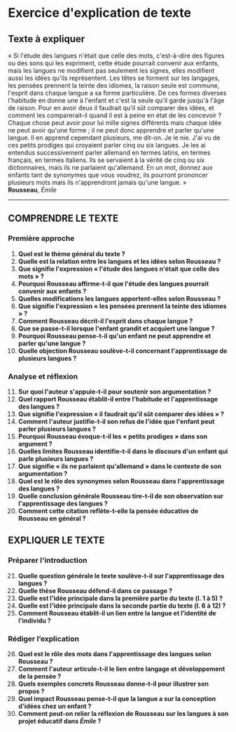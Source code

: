 # Exercice d'explication de texte

## Texte à expliquer

« Si l'étude des langues n'était que celle des mots, c'est-à-dire des figures ou des sons qui les expriment, cette étude pourrait convenir aux enfants, mais les langues ne modifient pas seulement les signes, elles modifient aussi les idées qu'ils représentent. Les têtes se forment sur les langages, les pensées prennent la teinte des idiomes, la raison seule est commune, l'esprit dans chaque langue a sa forme particulière. De ces formes diverses l'habitude en donne une à l'enfant et c'est la seule qu'il garde jusqu'à l'âge de raison. Pour en avoir deux il faudrait qu'il sût comparer des idées, et comment les comparerait-il quand il est à peine en état de les concevoir ? Chaque chose peut avoir pour lui mille signes différents mais chaque idée ne peut avoir qu'une forme ; il ne peut donc apprendre et parler qu'une langue. Il en apprend cependant plusieurs, me dit-on. Je le nie. J'ai vu de ces petits prodiges qui croyaient parler cinq ou six langues. Je les ai entendus successivement parler allemand en termes latins, en termes français, en termes italiens. Ils se servaient à la vérité de cinq ou six dictionnaires, mais ils ne parlaient qu'allemand. En un mot, donnez aux enfants tant de synonymes que vous voudrez, ils pourront prononcer plusieurs mots mais ils n'apprendront jamais qu'une langue. »  
**Rousseau**, *Émile*

---

## COMPRENDRE LE TEXTE

### Première approche

1. **Quel est le thème général du texte ?**  
2. **Quelle est la relation entre les langues et les idées selon Rousseau ?**  
3. **Que signifie l'expression « l'étude des langues n'était que celle des mots » ?**  
4. **Pourquoi Rousseau affirme-t-il que l'étude des langues pourrait convenir aux enfants ?**  
5. **Quelles modifications les langues apportent-elles selon Rousseau ?**  
6. **Que signifie l'expression « les pensées prennent la teinte des idiomes » ?**  
7. **Comment Rousseau décrit-il l'esprit dans chaque langue ?**  
8. **Que se passe-t-il lorsque l'enfant grandit et acquiert une langue ?**  
9. **Pourquoi Rousseau pense-t-il qu'un enfant ne peut apprendre et parler qu'une langue ?**  
10. **Quelle objection Rousseau soulève-t-il concernant l'apprentissage de plusieurs langues ?**  

### Analyse et réflexion

11. **Sur quoi l'auteur s'appuie-t-il pour soutenir son argumentation ?**  
12. **Quel rapport Rousseau établit-il entre l'habitude et l'apprentissage des langues ?**  
13. **Que signifie l'expression « il faudrait qu'il sût comparer des idées » ?**  
14. **Comment l'auteur justifie-t-il son refus de l'idée que l'enfant peut parler plusieurs langues ?**  
15. **Pourquoi Rousseau évoque-t-il les « petits prodiges » dans son argument ?**  
16. **Quelles limites Rousseau identifie-t-il dans le discours d'un enfant qui parle plusieurs langues ?**  
17. **Que signifie « ils ne parlaient qu'allemand » dans le contexte de son argumentation ?**  
18. **Quel est le rôle des synonymes selon Rousseau dans l'apprentissage des langues ?**  
19. **Quelle conclusion générale Rousseau tire-t-il de son observation sur l'apprentissage des langues ?**  
20. **Comment cette citation reflète-t-elle la pensée éducative de Rousseau en général ?**   

## EXPLIQUER LE TEXTE

### Préparer l'introduction

21. **Quelle question générale le texte soulève-t-il sur l'apprentissage des langues ?**  
22. **Quelle thèse Rousseau défend-il dans ce passage ?**  
23. **Quelle est l'idée principale dans la première partie du texte (l. 1 à 5) ?**  
24. **Quelle est l'idée principale dans la seconde partie du texte (l. 6 à 12) ?**  
25. **Comment Rousseau établit-il un lien entre la langue et l’identité de l’individu ?**  

### Rédiger l’explication

26. **Quel est le rôle des mots dans l'apprentissage des langues selon Rousseau ?**  
27. **Comment l'auteur articule-t-il le lien entre langage et développement de la pensée ?**  
28. **Quels exemples concrets Rousseau donne-t-il pour illustrer son propos ?**  
29. **Quel impact Rousseau pense-t-il que la langue a sur la conception d'idées chez un enfant ?**  
30. **Comment peut-on relier la réflexion de Rousseau sur les langues à son projet éducatif dans *Émile* ?**  